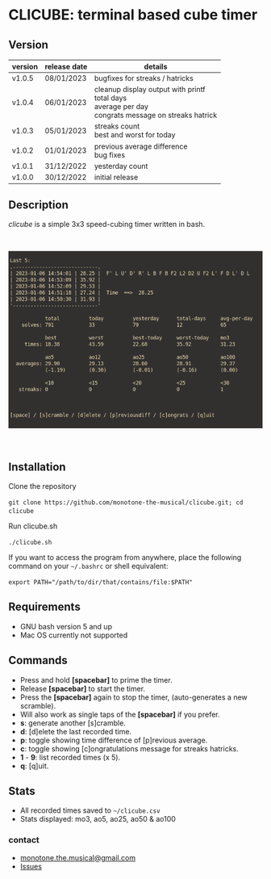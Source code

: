 # CLICUBE: terminal based cube timer

## Version

| version | release date | details                                 |
| ------- | ------------ | --------------------------------------- |
| v1.0.5  | 08/01/2023   | bugfixes for streaks / hatricks         |
| v1.0.4  | 06/01/2023   | cleanup display output with printf <br> total days <br> average per day <br> congrats message on streaks hatrick |
| v1.0.3  | 05/01/2023   | streaks count <br> best and worst for today |
| v1.0.2  | 01/01/2023   | previous average difference <br> bug fixes  |
| v1.0.1  | 31/12/2022   | yesterday count                         |
| v1.0.0  | 30/12/2022   | initial release                         |

## Description

_clicube_ is a simple 3x3 speed-cubing timer written in bash.

<br>

![](./screenshot1.png)

<br>

## Installation

Clone the repository

`git clone https://github.com/monotone-the-musical/clicube.git; cd clicube`

Run clicube.sh

`./clicube.sh`

If you want to access the program from anywhere, place the following command on your `~/.bashrc` or shell equivalent:

`export PATH="/path/to/dir/that/contains/file:$PATH"`

## Requirements

- GNU bash version 5 and up
- Mac OS currently not supported

## Commands

- Press and hold **[spacebar]** to prime the timer.
- Release **[spacebar]** to start the timer.
- Press the **[spacebar]** again to stop the timer, (auto-generates a new scramble).
- Will also work as single taps of the **[spacebar]** if you prefer.
- **s**: generate another \[s\]cramble.
- **d**: \[d\]elete the last recorded time.
- **p**: toggle showing time difference of \[p\]revious average.
- **c**: toggle showing \[c\]ongratulations message for streaks hatricks.
- **1** - **9**: list recorded times (x 5).
- **q**: \[q\]uit.

## Stats

- All recorded times saved to `~/clicube.csv`
- Stats displayed: mo3, ao5, ao25, ao50 & ao100

### contact

- monotone.the.musical@gmail.com
- [Issues](https://github.com/monotone-the-musical/clicube/issues)
